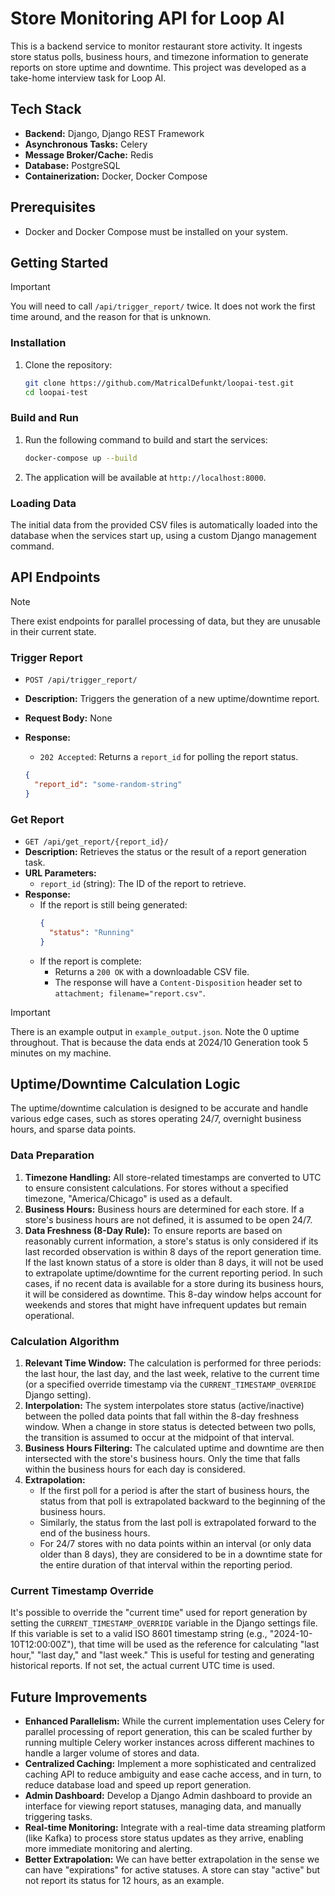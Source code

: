 # Store Monitoring API for Loop AI

This is a backend service to monitor restaurant store activity. It ingests store status polls, business hours, and timezone information to generate reports on store uptime and downtime. This project was developed as a take-home interview task for Loop AI.

## Tech Stack

*   **Backend:** Django, Django REST Framework
*   **Asynchronous Tasks:** Celery
*   **Message Broker/Cache:** Redis
*   **Database:** PostgreSQL
*   **Containerization:** Docker, Docker Compose

## Prerequisites

*   Docker and Docker Compose must be installed on your system.

## Getting Started

> [!IMPORTANT]
> You will need to call `/api/trigger_report/` twice. It does not work the first time around, and the reason for that is unknown.

### Installation

1.  Clone the repository:
    ```bash
    git clone https://github.com/MatricalDefunkt/loopai-test.git
    cd loopai-test
    ```

### Build and Run

1.  Run the following command to build and start the services:
    ```bash
    docker-compose up --build
    ```
2.  The application will be available at `http://localhost:8000`.

### Loading Data

The initial data from the provided CSV files is automatically loaded into the database when the services start up, using a custom Django management command.

## API Endpoints

> [!NOTE]
> There exist endpoints for parallel processing of data, but they are unusable in their current state.

### Trigger Report

*   `POST /api/trigger_report/`
*   **Description:** Triggers the generation of a new uptime/downtime report.
*   **Request Body:** None
*   **Response:**
    *   `202 Accepted`: Returns a `report_id` for polling the report status.

    ```json
    {
      "report_id": "some-random-string"
    }
    ```

### Get Report

*   `GET /api/get_report/{report_id}/`
*   **Description:** Retrieves the status or the result of a report generation task.
*   **URL Parameters:**
    *   `report_id` (string): The ID of the report to retrieve.
*   **Response:**
    *   If the report is still being generated:
        ```json
        {
          "status": "Running"
        }
        ```
    *   If the report is complete:
        *   Returns a `200 OK` with a downloadable CSV file.
        *   The response will have a `Content-Disposition` header set to `attachment; filename="report.csv"`.

> [!IMPORTANT]
> There is an example output in `example_output.json`. Note the 0 uptime throughout. That is because the data ends at 2024/10
> Generation took 5 minutes on my machine.

## Uptime/Downtime Calculation Logic

The uptime/downtime calculation is designed to be accurate and handle various edge cases, such as stores operating 24/7, overnight business hours, and sparse data points.

### Data Preparation

1.  **Timezone Handling:** All store-related timestamps are converted to UTC to ensure consistent calculations. For stores without a specified timezone, "America/Chicago" is used as a default.
2.  **Business Hours:** Business hours are determined for each store. If a store's business hours are not defined, it is assumed to be open 24/7.
3.  **Data Freshness (8-Day Rule):** To ensure reports are based on reasonably current information, a store's status is only considered if its last recorded observation is within 8 days of the report generation time. If the last known status of a store is older than 8 days, it will not be used to extrapolate uptime/downtime for the current reporting period. In such cases, if no recent data is available for a store during its business hours, it will be considered as downtime. This 8-day window helps account for weekends and stores that might have infrequent updates but remain operational.

### Calculation Algorithm

1.  **Relevant Time Window:** The calculation is performed for three periods: the last hour, the last day, and the last week, relative to the current time (or a specified override timestamp via the `CURRENT_TIMESTAMP_OVERRIDE` Django setting).
2.  **Interpolation:** The system interpolates store status (active/inactive) between the polled data points that fall within the 8-day freshness window. When a change in store status is detected between two polls, the transition is assumed to occur at the midpoint of that interval.
3.  **Business Hours Filtering:** The calculated uptime and downtime are then intersected with the store's business hours. Only the time that falls within the business hours for each day is considered.
4.  **Extrapolation:**
    *   If the first poll for a period is after the start of business hours, the status from that poll is extrapolated backward to the beginning of the business hours.
    *   Similarly, the status from the last poll is extrapolated forward to the end of the business hours.
    *   For 24/7 stores with no data points within an interval (or only data older than 8 days), they are considered to be in a downtime state for the entire duration of that interval within the reporting period.

### Current Timestamp Override
It's possible to override the "current time" used for report generation by setting the `CURRENT_TIMESTAMP_OVERRIDE` variable in the Django settings file. If this variable is set to a valid ISO 8601 timestamp string (e.g., "2024-10-10T12:00:00Z"), that time will be used as the reference for calculating "last hour," "last day," and "last week." This is useful for testing and generating historical reports. If not set, the actual current UTC time is used.


## Future Improvements

*   **Enhanced Parallelism:** While the current implementation uses Celery for parallel processing of report generation, this can be scaled further by running multiple Celery worker instances across different machines to handle a larger volume of stores and data.
*   **Centralized Caching:** Implement a more sophisticated and centralized caching API to reduce ambiguity and ease cache access, and in turn, to reduce database load and speed up report generation.
*   **Admin Dashboard:** Develop a Django Admin dashboard to provide an interface for viewing report statuses, managing data, and manually triggering tasks.
*   **Real-time Monitoring:** Integrate with a real-time data streaming platform (like Kafka) to process store status updates as they arrive, enabling more immediate monitoring and alerting.
*   **Better Extrapolation:** We can have better extrapolation in the sense we can have "expirations" for active statuses. A store can stay "active" but not report its status for 12 hours, as an example.
